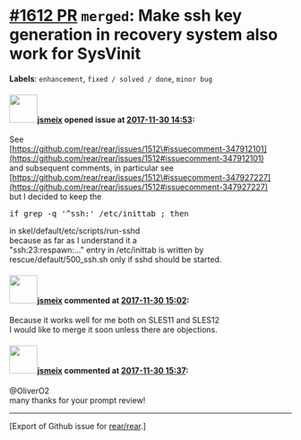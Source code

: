 [\#1612 PR](https://github.com/rear/rear/pull/1612) `merged`: Make ssh key generation in recovery system also work for SysVinit
===============================================================================================================================

**Labels**: `enhancement`, `fixed / solved / done`, `minor bug`

#### <img src="https://avatars.githubusercontent.com/u/1788608?u=925fc54e2ce01551392622446ece427f51e2f0ce&v=4" width="50">[jsmeix](https://github.com/jsmeix) opened issue at [2017-11-30 14:53](https://github.com/rear/rear/pull/1612):

See  
[https://github.com/rear/rear/issues/1512\#issuecomment-347912101](https://github.com/rear/rear/issues/1512#issuecomment-347912101)  
and subsequent comments, in particular see  
[https://github.com/rear/rear/issues/1512\#issuecomment-347927227](https://github.com/rear/rear/issues/1512#issuecomment-347927227)  
but I decided to keep the

<pre>
if grep -q '^ssh:' /etc/inittab ; then
</pre>

in skel/default/etc/scripts/run-sshd  
because as far as I understand it a  
"ssh:23:respawn:..." entry in /etc/inittab is written by  
rescue/default/500\_ssh.sh only if sshd should be started.

#### <img src="https://avatars.githubusercontent.com/u/1788608?u=925fc54e2ce01551392622446ece427f51e2f0ce&v=4" width="50">[jsmeix](https://github.com/jsmeix) commented at [2017-11-30 15:02](https://github.com/rear/rear/pull/1612#issuecomment-348213946):

Because it works well for me both on SLES11 and SLES12  
I would like to merge it soon unless there are objections.

#### <img src="https://avatars.githubusercontent.com/u/1788608?u=925fc54e2ce01551392622446ece427f51e2f0ce&v=4" width="50">[jsmeix](https://github.com/jsmeix) commented at [2017-11-30 15:37](https://github.com/rear/rear/pull/1612#issuecomment-348225167):

@OliverO2  
many thanks for your prompt review!

------------------------------------------------------------------------

\[Export of Github issue for
[rear/rear](https://github.com/rear/rear).\]
